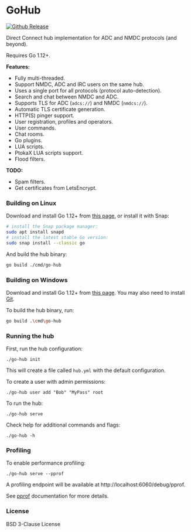 # GoHub

[![Github Release](https://img.shields.io/github/release/direct-connect/go-dcpp.svg)](https://github.com/RoLex/go-dcpp/releases)

Direct Connect hub implementation for ADC and NMDC protocols (and beyond).

Requires Go 1.12+.

**Features:**

- Fully multi-threaded.
- Support NMDC, ADC and IRC users on the same hub.
- Uses a single port for all protocols (protocol auto-detection).
- Search and chat between NMDC and ADC.
- Supports TLS for ADC (`adcs://`) and NMDC (`nmdcs://`).
- Automatic TLS certificate generation.
- HTTP(S) pinger support.
- User registration, profiles and operators.
- User commands.
- Chat rooms.
- Go plugins.
- LUA scripts.
- PtokaX LUA scripts support.
- Flood filters.

**TODO:**

- Spam filters.
- Get certificates from LetsEncrypt.

### Building on Linux

Download and install Go 1.12+ from [this page](https://golang.org/dl/),
or install it with Snap:

```bash
# install the Snap package manager:
sudo apt install snapd
# install the latest stable Go version:
sudo snap install --classic go
```

And build the hub binary:

```bash
go build ./cmd/go-hub
```

### Building on Windows

Download and install Go 1.12+ from [this page](https://golang.org/dl/).
You may also need to install [Git](https://git-scm.com/download/win).

To build the hub binary, run:

```bash
go build .\cmd\go-hub
```

### Running the hub

First, run the hub configuration:

```
./go-hub init
```

This will create a file called `hub.yml` with the default configuration.

To create a user with admin permissions:
```
./go-hub user add "Bob" "MyPass" root 
```

To run the hub:

```
./go-hub serve
```

Check help for additional commands and flags:

```
./go-hub -h
```

### Profiling

To enable performance profiling:

```
./go-hub serve --pprof
```

A profiling endpoint will be available at http://localhost:6060/debug/pprof.

See [pprof](https://golang.org/pkg/net/http/pprof/) documentation for more details.

### License

BSD 3-Clause License